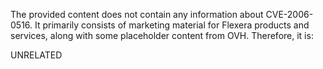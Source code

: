 The provided content does not contain any information about CVE-2006-0516. It primarily consists of marketing material for Flexera products and services, along with some placeholder content from OVH. Therefore, it is:

UNRELATED